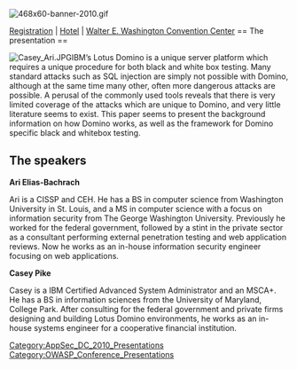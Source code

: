![468x60-banner-2010.gif](468x60-banner-2010.gif
"468x60-banner-2010.gif")

[Registration](https://guest.cvent.com/EVENTS/Register/IdentityConfirmation.aspx?e=d52c6f5f-d568-4e16-b8e0-b5e2bf87ab3a)
|
[Hotel](https://resweb.passkey.com/Resweb.do?mode=welcome_gi_new&groupID=2766908)
| [Walter E. Washington Convention
Center](http://www.dcconvention.com/)
\== The presentation ==

![Casey_Ari.JPG](Casey_Ari.JPG "Casey_Ari.JPG")IBM’s Lotus Domino is a
unique server platform which requires a unique procedure for both black
and white box testing. Many standard attacks such as SQL injection are
simply not possible with Domino, although at the same time many other,
often more dangerous attacks are possible. A perusal of the commonly
used tools reveals that there is very limited coverage of the attacks
which are unique to Domino, and very little literature seems to exist.
This paper seems to present the background information on how Domino
works, as well as the framework for Domino specific black and whitebox
testing.

## The speakers

**Ari Elias-Bachrach**

Ari is a CISSP and CEH. He has a BS in computer science from Washington
University in St. Louis, and a MS in computer science with a focus on
information security from The George Washington University. Previously
he worked for the federal government, followed by a stint in the private
sector as a consultant performing external penetration testing and web
application reviews. Now he works as an in-house information security
engineer focusing on web applications.

**Casey Pike**

Casey is a IBM Certified Advanced System Administrator and an MSCA+. He
has a BS in information sciences from the University of Maryland,
College Park. After consulting for the federal government and private
firms designing and building Lotus Domino environments, he works as an
in-house systems engineer for a cooperative financial institution.

[Category:AppSec_DC_2010_Presentations](Category:AppSec_DC_2010_Presentations "wikilink")
[Category:OWASP_Conference_Presentations](Category:OWASP_Conference_Presentations "wikilink")